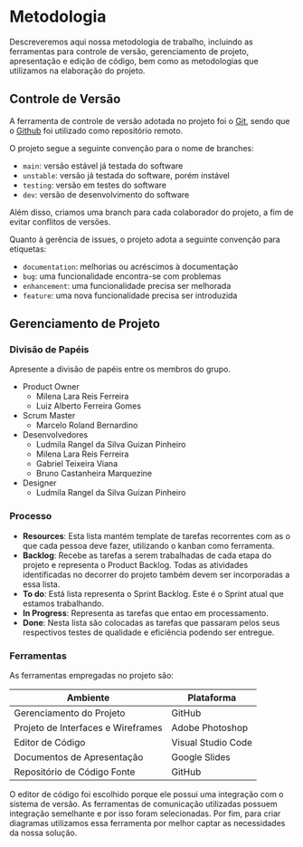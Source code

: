 
# Metodologia

Descreveremos aqui nossa metodologia de trabalho, incluindo as ferramentas para controle de versão, gerenciamento de projeto, apresentação e edição de código, bem como as metodologias que utilizamos na elaboração do projeto.


## Controle de Versão

A ferramenta de controle de versão adotada no projeto foi o
[Git](https://git-scm.com/), sendo que o [Github](https://github.com)
foi utilizado como repositório remoto.

O projeto segue a seguinte convenção para o nome de branches:

- `main`: versão estável já testada do software
- `unstable`: versão já testada do software, porém instável
- `testing`: versão em testes do software
- `dev`: versão de desenvolvimento do software

Além disso, criamos uma branch para cada colaborador do projeto, a fim de evitar conflitos de versões.

Quanto à gerência de issues, o projeto adota a seguinte convenção para
etiquetas:

- `documentation`: melhorias ou acréscimos à documentação
- `bug`: uma funcionalidade encontra-se com problemas
- `enhancement`: uma funcionalidade precisa ser melhorada
- `feature`: uma nova funcionalidade precisa ser introduzida

## Gerenciamento de Projeto

### Divisão de Papéis

Apresente a divisão de papéis entre os membros do grupo.

- Product Owner
   - Milena Lara Reis Ferreira
   - Luiz Alberto Ferreira Gomes
- Scrum Master
   - Marcelo Roland Bernardino
- Desenvolvedores
   - Ludmila Rangel da Silva Guizan Pinheiro
   - Milena Lara Reis Ferreira
   - Gabriel Teixeira Viana
   - Bruno Castanheira Marquezine
- Designer
   - Ludmila Rangel da Silva Guizan Pinheiro


### Processo

- **Resources**: Esta lista mantém template de tarefas recorrentes com as o que cada pessoa deve fazer, utilizando o kanban como ferramenta.
- **Backlog**: Recebe as tarefas a serem trabalhadas de cada etapa do projeto e representa o Product Backlog. Todas as atividades identificadas no decorrer do projeto também devem ser incorporadas a essa lista.
- **To do**: Está lista representa o Sprint Backlog. Este é o Sprint atual que estamos trabalhando.
- **In Progress**: Representa as tarefas que entao em processamento.
- **Done**: Nesta lista são colocadas as tarefas que passaram pelos seus respectivos testes de qualidade e eficiência podendo ser entregue.

### Ferramentas

As ferramentas empregadas no projeto são:

|              Ambiente             |             Plataforma          |
|-----------------------------------|---------------------------------|
| Gerenciamento do Projeto          | GitHub                          |
| Projeto de Interfaces e Wireframes| Adobe Photoshop                 |
| Editor de Código                  | Visual Studio Code              |
| Documentos de Apresentação        | Google Slides                    |
| Repositório de Código Fonte       | GitHub                          |


O editor de código foi escolhido porque ele possui uma integração com o
sistema de versão. As ferramentas de comunicação utilizadas possuem
integração semelhante e por isso foram selecionadas. Por fim, para criar
diagramas utilizamos essa ferramenta por melhor captar as
necessidades da nossa solução.
